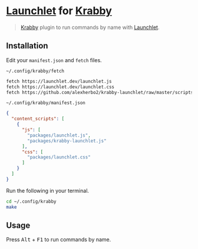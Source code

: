 # [Launchlet] for [Krabby]

> [Krabby] plugin to run commands by name with [Launchlet].

## Installation

Edit your `manifest.json` and `fetch` files.

`~/.config/krabby/fetch`

``` sh
fetch https://launchlet.dev/launchlet.js
fetch https://launchlet.dev/launchlet.css
fetch https://github.com/alexherbo2/krabby-launchlet/raw/master/scripts/krabby-launchlet.js
```

`~/.config/krabby/manifest.json`

``` json
{
  "content_scripts": [
    {
      "js": [
        "packages/launchlet.js",
        "packages/krabby-launchlet.js"
      ],
      "css": [
        "packages/launchlet.css"
      ]
    }
  ]
}
```

Run the following in your terminal.

``` sh
cd ~/.config/krabby
make
```

## Usage

Press <kbd>Alt</kbd> + <kbd>F1</kbd> to run commands by name.

[Krabby]: https://github.com/alexherbo2/krabby
[Launchlet]: https://launchlet.dev
